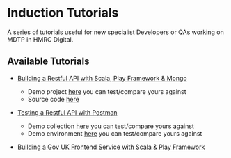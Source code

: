 # Induction Tutorials
A series of tutorials useful for new specialist Developers or QAs working on MDTP in HMRC Digital.

## Available Tutorials
* [Building a Restful API with Scala, Play Framework & Mongo](Building-A-RESTful-API-With-Scala-Play/README.md)
  * Demo project [here](https://mh-play-scala-api.herokuapp.com/) you can test/compare yours against
  * Source code [here](https://github.com/miranda-hawkes/play-scala-seed)

* [Testing a Restful API with Postman](Testing-A-RESTful-API-With-Postman/README.md)
  * Demo collection [here](https://github.com/vivrichards600/induction-tutorials/blob/master/Testing-A-RESTful-API-With-Postman/demo/%20Testing%20a%20RESTful%20API%20with%20Postman.postman_collection.json) you can test/compare yours against
  * Demo environment [here](https://github.com/vivrichards600/induction-tutorials/blob/master/Testing-A-RESTful-API-With-Postman/demo/local.postman_environment.json) you can test/compare yours against

* [Building a Gov UK Frontend Service with Scala & Play Framework](Building-A-GovUk-Frontend-Service/README.md)

